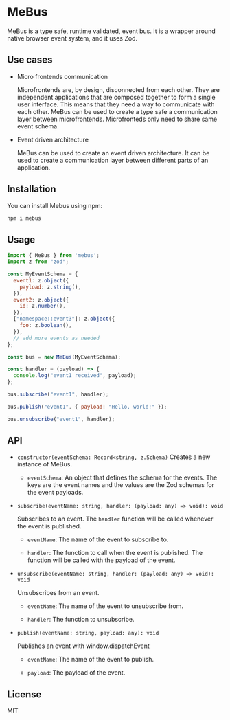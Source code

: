 # MeBus

MeBus is a type safe, runtime validated, event bus. It is a wrapper around native browser event system, and it uses Zod. 

## Use cases

- Micro frontends communication

  Microfrontends are, by design, disconnected from each other. They are independent applications that are composed together to form a single user interface. This means that they need a way to communicate with each other. MeBus can be used to create a type safe a communication layer between microfrontends.
  Microfronteds only need to share same event schema.

- Event driven architecture

  MeBus can be used to create an event driven architecture. It can be used to create a communication layer between different parts of an application.

## Installation

You can install Mebus using npm:

```bash
npm i mebus
```

## Usage

```javascript
import { MeBus } from 'mebus';
import z from "zod";

const MyEventSchema = {
  event1: z.object({
    payload: z.string(),
  }),
  event2: z.object({
    id: z.number(),
  }),
  ["namespace::event3"]: z.object({
    foo: z.boolean(),
  }),
  // add more events as needed
};

const bus = new MeBus(MyEventSchema);

const handler = (payload) => {
  console.log("event1 received", payload);
};

bus.subscribe("event1", handler);

bus.publish("event1", { payload: "Hello, world!" });

bus.unsubscribe("event1", handler);
```

## API

* `constructor(eventSchema: Record<string, z.Schema)`
  Creates a new instance of MeBus.

    - `eventSchema`: An object that defines the schema for the events. The keys are the event names and the values are the Zod schemas for the event payloads.

* `subscribe(eventName: string, handler: (payload: any) => void): void`

  Subscribes to an event. The `handler` function will be called whenever the event is published.

    - `eventName`: The name of the event to subscribe to.

    - `handler`: The function to call when the event is published. The function will be called with the payload of the event.

* `unsubscribe(eventName: string, handler: (payload: any) => void): void`

  Unsubscribes from an event.

    - `eventName`: The name of the event to unsubscribe from.

    - `handler`: The function to unsubscribe.

* `publish(eventName: string, payload: any): void`

    Publishes an event with window.dispatchEvent

    - `eventName`: The name of the event to publish.

    - `payload`: The payload of the event.

## License

MIT



